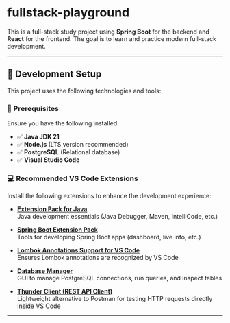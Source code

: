 # fullstack-playground
This is a full-stack study project using **Spring Boot** for the backend and **React** for the frontend. The goal is to learn and practice modern full-stack development.

---

## 🧰 Development Setup

This project uses the following technologies and tools:

### 🔧 Prerequisites

Ensure you have the following installed:

- ✅ **Java JDK 21**
- ✅ **Node.js** (LTS version recommended)
- ✅ **PostgreSQL** (Relational database)
- ✅ **Visual Studio Code**

### 💻 Recommended VS Code Extensions

Install the following extensions to enhance the development experience:

- [**Extension Pack for Java**](https://marketplace.visualstudio.com/items?itemName=vscjava.vscode-java-pack)  
  Java development essentials (Java Debugger, Maven, IntelliCode, etc.)

- [**Spring Boot Extension Pack**](https://marketplace.visualstudio.com/items?itemName=Pivotal.vscode-spring-boot)  
  Tools for developing Spring Boot apps (dashboard, live info, etc.)

- [**Lombok Annotations Support for VS Code**](https://marketplace.visualstudio.com/items?itemName=GabrielBB.vscode-lombok)  
  Ensures Lombok annotations are recognized by VS Code

- [**Database Manager**](https://marketplace.visualstudio.com/items?itemName=cweijan.vscode-database-client2)  
  GUI to manage PostgreSQL connections, run queries, and inspect tables

- [**Thunder Client (REST API Client)**](https://marketplace.visualstudio.com/items?itemName=rangav.vscode-thunder-client)  
  Lightweight alternative to Postman for testing HTTP requests directly inside VS Code

---